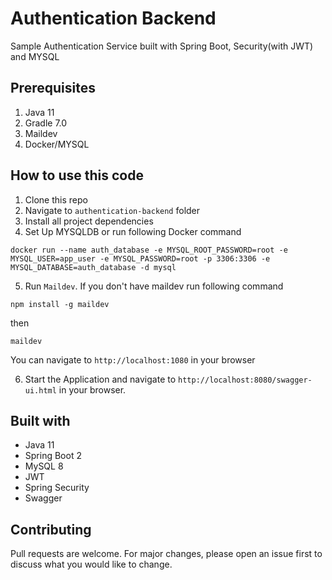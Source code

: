 # Authentication Backend
Sample Authentication Service built with Spring Boot, Security(with JWT) and MYSQL
## Prerequisites
1. Java 11
2. Gradle 7.0
3. Maildev
4. Docker/MYSQL
## How to use this code
1. Clone this repo
2. Navigate to ``authentication-backend`` folder
3. Install all project dependencies
4. Set Up MYSQLDB or run following Docker command
```
docker run --name auth_database -e MYSQL_ROOT_PASSWORD=root -e MYSQL_USER=app_user -e MYSQL_PASSWORD=root -p 3306:3306 -e MYSQL_DATABASE=auth_database -d mysql
```
5. Run ``Maildev``. If you don't have maildev run following command
```
npm install -g maildev
```
then
```
maildev
```
You can navigate to ``http://localhost:1080`` in your browser

6. Start the Application and navigate to ``http://localhost:8080/swagger-ui.html``
   in your browser.
## Built with
* Java 11
* Spring Boot 2
* MySQL 8
* JWT
* Spring Security
* Swagger
## Contributing
Pull requests are welcome. For major changes, please open an issue first to discuss what you would like to change.